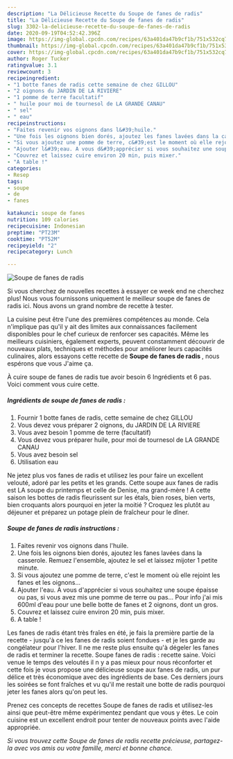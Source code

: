 ```yaml
---
description: "La Délicieuse Recette du Soupe de fanes de radis"
title: "La Délicieuse Recette du Soupe de fanes de radis"
slug: 3302-la-delicieuse-recette-du-soupe-de-fanes-de-radis
date: 2020-09-19T04:52:42.396Z
image: https://img-global.cpcdn.com/recipes/63a401da47b9cf1b/751x532cq70/soupe-de-fanes-de-radis-photo-principale-de-la-recette.jpg
thumbnail: https://img-global.cpcdn.com/recipes/63a401da47b9cf1b/751x532cq70/soupe-de-fanes-de-radis-photo-principale-de-la-recette.jpg
cover: https://img-global.cpcdn.com/recipes/63a401da47b9cf1b/751x532cq70/soupe-de-fanes-de-radis-photo-principale-de-la-recette.jpg
author: Roger Tucker
ratingvalue: 3.1
reviewcount: 3
recipeingredient:
- "1 botte fanes de radis cette semaine de chez GILLOU"
- "2 oignons du JARDIN DE LA RIVIERE"
- "1 pomme de terre facultatif"
- " huile pour moi de tournesol de LA GRANDE CANAU"
- " sel"
- " eau"
recipeinstructions:
- "Faites revenir vos oignons dans l&#39;huile."
- "Une fois les oignons bien dorés, ajoutez les fanes lavées dans la casserole. Remuez l&#39;ensemble, ajoutez le sel et laissez mijoter 1 petite minute."
- "Si vous ajoutez une pomme de terre, c&#39;est le moment où elle rejoint les fanes et les oignons..."
- "Ajouter l&#39;eau. A vous d&#39;apprécier si vous souhaitez une soupe épaisse ou pas, si vous avez mis une pomme de terre ou pas... Pour info j&#39;ai mis 600ml d&#39;eau pour une belle botte de fanes et 2 oignons, dont un gros."
- "Couvrez et laissez cuire environ 20 min, puis mixer."
- "A table !"
categories:
- Resep
tags:
- soupe
- de
- fanes

katakunci: soupe de fanes 
nutrition: 109 calories
recipecuisine: Indonesian
preptime: "PT23M"
cooktime: "PT52M"
recipeyield: "2"
recipecategory: Lunch

---
```



![Soupe de fanes de radis](https://img-global.cpcdn.com/recipes/63a401da47b9cf1b/751x532cq70/soupe-de-fanes-de-radis-photo-principale-de-la-recette.jpg)

Si vous cherchez de nouvelles recettes à essayer ce week end ne cherchez plus! Nous vous fournissons uniquement le meilleur soupe de fanes de radis ici. Nous avons un grand nombre de recette à tester.

La cuisine peut être l'une des premières compétences au monde. Cela n'implique pas qu'il y ait des limites aux connaissances facilement disponibles pour le chef curieux de renforcer ses capacités. Même les meilleurs cuisiniers, également experts, peuvent constamment découvrir de nouveaux plats, techniques et méthodes pour améliorer leurs capacités culinaires, alors essayons cette recette de <strong> Soupe de fanes de radis </strong>, nous espérons que vous J'aime ça.

<!--inarticleads1-->

À cuire soupe de fanes de radis tue avoir besoin 6 Ingrédients et 6 pas. Voici comment vous cuire cette.

##### Ingrédients de soupe de fanes de radis :

1. Fournir 1 botte fanes de radis, cette semaine de chez GILLOU
1. Vous devez vous préparer 2 oignons, du JARDIN DE LA RIVIERE
1. Vous avez besoin 1 pomme de terre (facultatif)
1. Vous devez vous préparer  huile, pour moi de tournesol de LA GRANDE CANAU
1. Vous avez besoin  sel
1. Utilisation  eau


Ne jetez plus vos fanes de radis et utilisez les pour faire un excellent velouté, adoré par les petits et les grands. Cette soupe aux fanes de radis est LA soupe du printemps et celle de Denise, ma grand-mère ! A cette saison les bottes de radis fleurissent sur les étals, bien roses, bien verts, bien croquants alors pourquoi en jeter la moitié ? Croquez les plutôt au déjeuner et préparez un potage plein de fraîcheur pour le dîner. 

<!--inarticleads2-->

##### Soupe de fanes de radis instructions :

1. Faites revenir vos oignons dans l&#39;huile.
1. Une fois les oignons bien dorés, ajoutez les fanes lavées dans la casserole. Remuez l&#39;ensemble, ajoutez le sel et laissez mijoter 1 petite minute.
1. Si vous ajoutez une pomme de terre, c&#39;est le moment où elle rejoint les fanes et les oignons...
1. Ajouter l&#39;eau. A vous d&#39;apprécier si vous souhaitez une soupe épaisse ou pas, si vous avez mis une pomme de terre ou pas... Pour info j&#39;ai mis 600ml d&#39;eau pour une belle botte de fanes et 2 oignons, dont un gros.
1. Couvrez et laissez cuire environ 20 min, puis mixer.
1. A table !


Les fanes de radis étant très fraîes en été, je fais la première partie de la recette - jusqu&#39;à ce les fanes de radis soient fondues - et je les garde au congélateur pour l&#39;hiver. Il ne me reste plus ensuite qu&#39;à dégeler les fanes de radis et terminer la recette. Soupe fanes de radis : recette saine. Voici venue le temps des veloutés il n y a pas mieux pour nous réconforter et cette fois je vous propose une délicieuse soupe aux fanes de radis, un pur délice et très économique avec des ingrédients de base. Ces derniers jours les soirées se font fraîches et vu qu&#39;il me restait une botte de radis pourquoi jeter les fanes alors qu&#39;on peut les. 

<!--inarticleads1-->

<p>
Prenez ces concepts de recettes Soupe de fanes de radis et utilisez-les ainsi que peut-être même expérimentez pendant que vous y êtes. Le coin cuisine est un excellent endroit pour tenter de nouveaux points avec l'aide appropriée.
</p>

<p>
<i>Si vous trouvez cette Soupe de fanes de radis recette précieuse, partagez-la avec vos amis ou votre famille, merci et bonne chance.</i>
</p>
